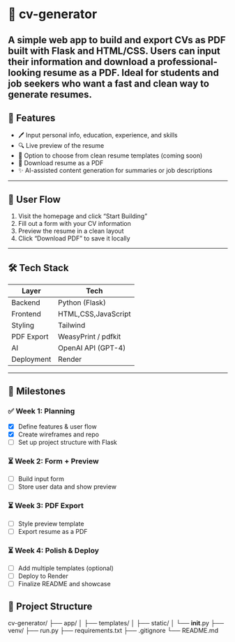 # 📝 cv-generator
A simple web app to build and export CVs as PDF built with Flask and HTML/CSS. Users can input their information and download a professional-looking resume as a PDF. Ideal for students and job seekers who want a fast and clean way to generate resumes.
---
## 🚀 Features

- 🖊️ Input personal info, education, experience, and skills
- 🔍 Live preview of the resume
- 🎨 Option to choose from clean resume templates (coming soon)
- 📄 Download resume as a PDF
- ✨ AI-assisted content generation for summaries or job descriptions
---
## 🧭 User Flow

1. Visit the homepage and click “Start Building”
2. Fill out a form with your CV information
3. Preview the resume in a clean layout
4. Click “Download PDF” to save it locally
---
## 🛠️ Tech Stack

| Layer        | Tech               |
|--------------|--------------------|
| Backend      | Python (Flask)     |
| Frontend     | HTML,CSS,JavaScript|
| Styling      | Tailwind           |
| PDF Export   | WeasyPrint / pdfkit|
| AI           | OpenAI API (GPT-4) |
| Deployment   | Render             |

---

## 📆 Milestones

### ✅ Week 1: Planning
- [x] Define features & user flow
- [x] Create wireframes and repo
- [ ] Set up project structure with Flask

### ⏳ Week 2: Form + Preview
- [ ] Build input form
- [ ] Store user data and show preview

### ⏳ Week 3: PDF Export
- [ ] Style preview template
- [ ] Export resume as a PDF

### ⏳ Week 4: Polish & Deploy
- [ ] Add multiple templates (optional)
- [ ] Deploy to Render
- [ ] Finalize README and showcase

## 📁 Project Structure
cv-generator/
├── app/
│   ├── templates/
│   ├── static/
│   └── __init__.py
├── venv/
├── run.py
├── requirements.txt
├── .gitignore
└── README.md
